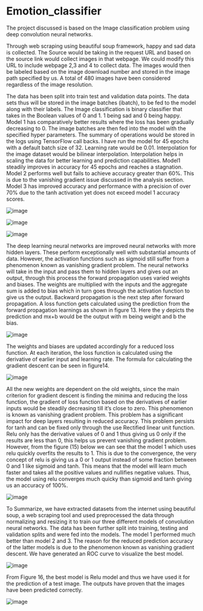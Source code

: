 # Emotion_classifier
The project discussed is based on the Image classification problem using deep convolution neural networks.


Through web scraping using beautiful soup framework, happy and sad data is collected. The Source would be taking in the request URL and based on the source link would collect images in that webpage. We could modify this URL to include webpage 2,3 and 4 to collect data. The images would then be labeled based on the image download number and stored in the image path specified by us. A total of 480 images have been considered regardless of the image resolution.

The data has been split into train test and validation data points. The data sets thus will be stored in the image batches (ibatch), to be fed to the model along with their labels. The Image classification is binary classifier that takes in the Boolean values of 0 and 1. 1 being sad and 0 being happy. Model 1 has comparatively better results where the loss has been gradually decreasing to 0. The image batches are then fed into the model with the specified hyper parameters. The summary of operations would be stored in the logs using TensorFlow call backs. I have run the model for 45 epochs with a default batch size of 32. Learning rate would be 0.01. Interpolation for the image dataset would be bilinear interpolation. Interpolation helps in scaling the data for better learning and prediction capabilities. Model1 steadily improves in accuracy for 45 epochs and reaches a stagnation. Model 2 performs well but fails to achieve accuracy greater than 60%. This is due to the vanishing gradient issue discussed in the analysis section. Model 3 has improved accuracy and performance with a precision of over 70% due to the tanh activation yet does not exceed model 1 accuracy scores.

![image](https://github.com/krishnapranayangara/Emotion_classifier/assets/33367492/66b4a538-db8f-44b2-b6e0-3edde7bb3ed6)


![image](https://github.com/krishnapranayangara/Emotion_classifier/assets/33367492/7fef6091-2b0c-486f-b8f1-72ddd65b09cd)


![image](https://github.com/krishnapranayangara/Emotion_classifier/assets/33367492/c3154630-2907-4b15-b9b8-999e55b8403b)


The deep learning neural networks are improved neural networks with more hidden layers. These perform exceptionally well with substantial amounts of data. However, the activation functions such as sigmoid still suffer from a phenomenon known as vanishing gradient problem.
The neural networks will take in the input and pass them to hidden layers and gives out an output, through this process the forward propagation uses varied weights and biases. The weights are multiplied with the inputs and the aggregate sum is added to bias which in turn goes through the activation function to give us the output. Backward propagation is the next step after forward propagation. A loss function gets calculated using the prediction from the forward propagation learnings as shown in figure 13. Here the y depicts the prediction and mx+b would be the output with m being weight and b the bias.


![image](https://github.com/krishnapranayangara/Emotion_classifier/assets/33367492/e1e06acf-709e-4e2c-aa19-ce48df82d419)

The weights and biases are updated accordingly for a reduced loss function. At each iteration, the loss function is calculated using the derivative of earlier input and learning rate. The formula for calculating the gradient descent can be seen in figure14.


![image](https://github.com/krishnapranayangara/Emotion_classifier/assets/33367492/bc8fb1b3-c0ee-4869-9d6c-5d20dcf99555)

All the new weights are dependent on the old weights, since the main criterion for gradient descent is finding the minima and reducing the loss function, the gradient of loss function based on the derivatives of earlier inputs would be steadily decreasing till it’s close to zero. This phenomenon is known as vanishing gradient problem. This problem has a significant impact for deep layers resulting in reduced accuracy. This problem persists for tanh and can be fixed only through the use Rectified linear unit function. Relu only has the derivative values of 0 and 1 thus giving us 0 only if the results are less than 0, this helps us prevent vanishing gradient problem.
However, from the figure (15) below we can see that the model 1 which uses relu quickly overfits the results to 1. This is due to the convergence, the very concept of relu is giving us a 0 or 1 output instead of some fraction between 0 and 1 like sigmoid and tanh. This means that the model will learn much faster and takes all the positive values and nullifies negative values. Thus, the model using relu converges much quicky than sigmoid and tanh giving us an accuracy of 100%.



![image](https://github.com/krishnapranayangara/Emotion_classifier/assets/33367492/70df2e88-6bcf-4b23-90b7-a69e36a73dc3)

To Summarize, we have extracted datasets from the internet using beautiful soup, a web scraping tool and used preprocessed the data through normalizing and resizing it to train our three different models of convolution neural networks. The data has been further split into training, testing and validation splits and were fed into the models. The model 1 performed much better than model 2 and 3. The reason for the reduced prediction accuracy of the latter models is due to the phenomenon known as vanishing gradient descent. We have generated an ROC curve to visualize the best model.


![image](https://github.com/krishnapranayangara/Emotion_classifier/assets/33367492/6323a9db-03cc-46cf-8b2f-622d55cd89c5)


From Figure 16, the best model is Relu model and thus we have used it for the prediction of a test image. The outputs have proven that the images have been predicted correctly.



![image](https://github.com/krishnapranayangara/Emotion_classifier/assets/33367492/c0e752c4-f7cf-4fc1-9ae1-f88e316fc338)


